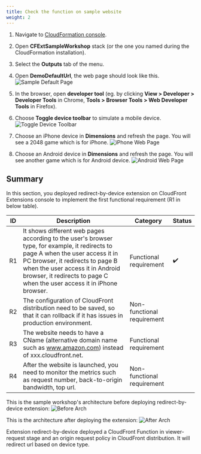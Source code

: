 ```yaml
---
title: Check the function on sample website
weight: 2
---
```



1. Navigate to [CloudFormation console](https://console.aws.amazon.com/cloudformation/home?region=us-east-1#/stacks).
2. Open **CFExtSampleWorkshop** stack (or the one you named during the CloudFormation installation).
3. Select the **Outputs** tab of the menu.
4. Open **DemoDefaultUrl**, the web page should look like this. 
  ![Sample Default Page](/images/sample_default_page.png)

5. In the browser, open **developer tool** (eg. by clicking **View > Developer > Developer Tools** in Chrome, **Tools > Browser Tools > Web Developer Tools** in Firefox).

6. Choose **Toggle device toolbar** to simulate a mobile device.
  ![Toggle Device Toolbar](/images/toggle_device.png)

7. Choose an iPhone device in **Dimensions** and refresh the page. You will see a 2048 game which is for iPhone.
  ![iPhone Web Page](/images/iphone_game.png)

8. Choose an Android device in **Dimensions** and refresh the page. You will see another game which is for Android device.
  ![Android Web Page](/images/android_game.png)
 

## Summary

In this section, you deployed redirect-by-device extension on CloudFront Extensions console to implement the first functional requirement (R1 in below table).

| ID | Description  | Category                   | Status |
|----|------------------------------------------------------------------------------------------------------------------------------------------------------------------------------------------------------------------------------------------------------------------------------------|----------------------------|--------|
| R1 | It shows different web pages according to the user's browser type, for example, it redirects to page A when the user access it in PC browser, it redirects to page B when the user access it in Android browser, it redirects to page C when the user access it in iPhone browser. | Functional requirement     |    :heavy_check_mark:    |
| R2 | The configuration of CloudFront distribution need to be saved, so that it can rollback if it has issues in production environment.                                         | Non-functional requirement     |        |
| R3 |      The website needs to have a CName (alternative domain name such as www.amazon.com) instead of xxx.cloudfront.net.                                                                                                                                          | Functional requirement |        |
| R4 | After the website is launched, you need to monitor the metrics such as request number, back-to-origin bandwidth, top url.           | Non-functional requirement |        |

This is the sample workshop's architecture before deploying redirect-by-device extension:
![Before Arch](/images/sample_arch.png)

This is the architecture after deploying the extension:
![After Arch](/images/sample_arch_after.png)

Extension redirect-by-device deployed a CloudFront Function in viewer-request stage and an origin request policy in CloudFront distribution. It will redirect url based on device type.

